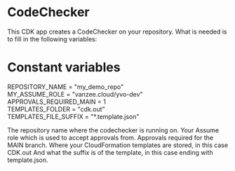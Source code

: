 # CodeChecker

This CDK app creates a CodeChecker on your repository.
What is needed is to fill in the following variables:

# Constant variables
REPOSITORY_NAME = "my_demo_repo"  
MY_ASSUME_ROLE = "vanzee.cloud/yvo-dev"  
APPROVALS_REQUIRED_MAIN = 1  
TEMPLATES_FOLDER = "cdk.out"  
TEMPLATES_FILE_SUFFIX = "*.template.json"  

The repository name where the codechecker is running on.
Your Assume role which is used to accept approvals from.
Approvals required for the MAIN branch.
Where your CloudFormation templates are stored, in this case CDK.out
And what the suffix is of the template, in this case ending with template.json.
